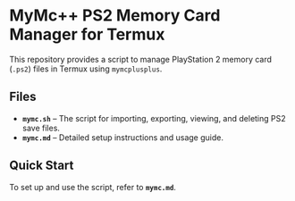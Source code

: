 # MyMc++ PS2 Memory Card Manager for Termux  

This repository provides a script to manage PlayStation 2 memory card (`.ps2`) files in Termux using `mymcplusplus`.  

## Files  

- **`mymc.sh`** – The script for importing, exporting, viewing, and deleting PS2 save files.  
- **`mymc.md`** – Detailed setup instructions and usage guide.  

## Quick Start  

To set up and use the script, refer to **`mymc.md`**.  
